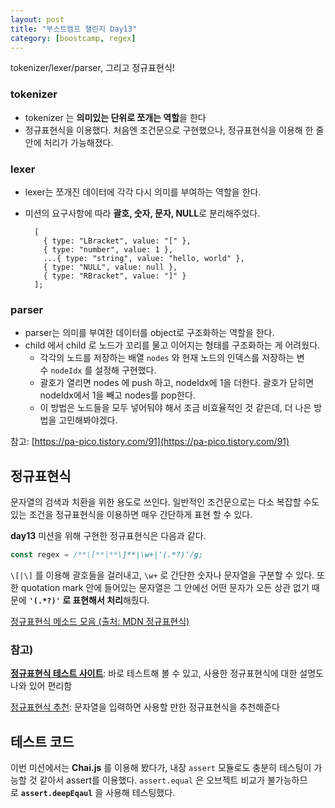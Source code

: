 ```yaml
---
layout: post
title: "부스트캠프 챌린지 Day13"
category: [boostcamp, regex]
---
```


tokenizer/lexer/parser, 그리고 정규표현식!

### **tokenizer**

-   tokenizer 는 **의미있는 단위로 쪼개는 역할**을 한다
-   정규표현식을 이용했다. 처음엔 조건문으로 구현했으나, 정규표현식을 이용해 한 줄 안에 처리가 가능해졌다.

### **lexer**

-   lexer는 쪼개진 데이터에 각각 다시 의미를 부여하는 역할을 한다.
-   미션의 요구사항에 따라 **괄호, 숫자, 문자, NULL**로 분리해주었다.

          [
            { type: "LBracket", value: "[" },
            { type: "number", value: 1 },
            ...{ type: "string", value: "hello, world" },
            { type: "NULL", value: null },
            { type: "RBracket", value: "]" }
          ];

### **parser**

-   parser는 의미를 부여한 데이터를 object로 구조화하는 역할을 한다.
-   child 에서 child 로 노드가 꼬리를 물고 이어지는 형태를 구조화하는 게 어려웠다.
    -   각각의 노드를 저장하는 배열 `nodes` 와 현재 노드의 인덱스를 저장하는 변수 `nodeIdx` 를 설정해 구현했다.
    -   괄호가 열리면 nodes 에 push 하고, nodeIdx에 1을 더한다. 괄호가 닫히면 nodeIdx에서 1을 빼고 nodes를 pop한다.
    -   이 방법은 노드들을 모두 넣어둬야 해서 조금 비효율적인 것 같은데, 더 나은 방법을 고민해봐야겠다.

참고: [https://pa-pico.tistory.com/91](https://pa-pico.tistory.com/91)

## **정규표현식**

문자열의 검색과 치환을 위한 용도로 쓰인다. 일반적인 조건문으로는 다소 복잡할 수도 있는 조건을 정규표현식을 이용하면 매우 간단하게 표현 할 수 있다.

**day13** 미션을 위해 구현한 정규표현식은 다음과 같다.

```js
const regex = /**\[**|**\]**|\w+|'(.*?)'/g;
```

`\[|\]` 를 이용해 괄호들을 걸러내고, `\w+` 로 간단한 숫자나 문자열을 구분할 수 있다. 또한 quotation mark 안에 들어있는 문자열은 그 안에선 어떤 문자가 오든 상관 없기 때문에 **`'(.*?)'` 로 표현해서 처리**해줬다.

[ 정규표현식 메소드 모음 (출처: MDN 정규표현식)](https://www.notion.so/1168f83bee4745a2afeda0b96135a35c)

### **참고)**

**[정규표현식 테스트 사이트](https://regexr.com/)**: 바로 테스트해 볼 수 있고, 사용한 정규표현식에 대한 설명도 나와 있어 편리함

[정규표현식 추천](http://txt2re.com/index-javascript.php3): 문자열을 입력하면 사용할 만한 정규표현식을 추천해준다

## **테스트 코드**

이번 미션에서는 **Chai.js** 를 이용해 봤다가, 내장 `assert` 모듈로도 충분히 테스팅이 가능할 것 같아서 assert를 이용했다. `assert.equal` 은 오브젝트 비교가 불가능하므로 **`assert.deepEqaul`** 을 사용해 테스팅했다.
